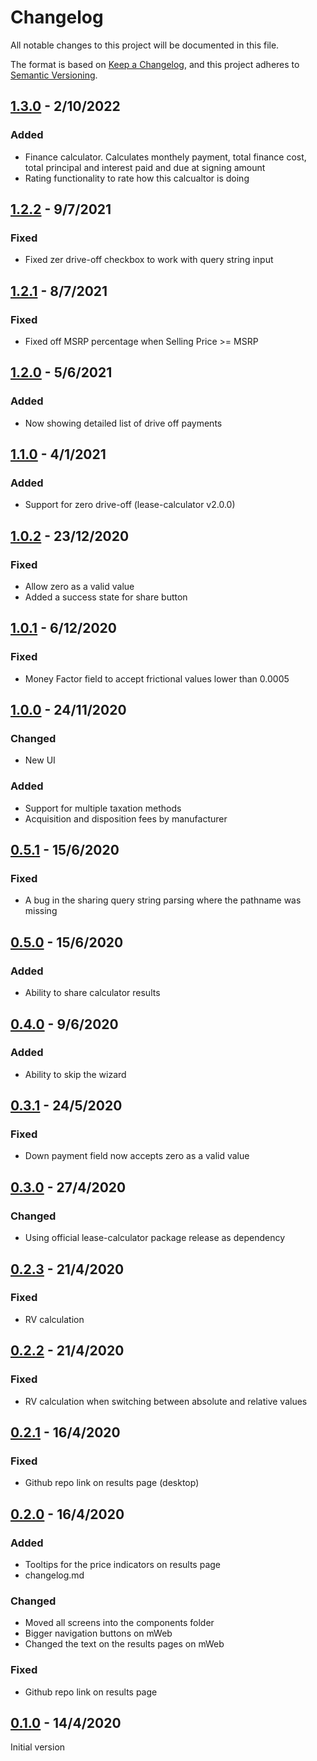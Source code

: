 # Changelog

All notable changes to this project will be documented in this file.

The format is based on [Keep a Changelog](https://keepachangelog.com/en/1.0.0/),
and this project adheres to [Semantic Versioning](https://semver.org/).

## [1.3.0](https://github.com/ErezNagar/lease-calculator-app/compare/v1.2.2...v1.3.0) - 2/10/2022

### Added

- Finance calculator. Calculates monthely payment, total finance cost, total principal and interest paid and due at signing amount
- Rating functionality to rate how this calcualtor is doing

## [1.2.2](https://github.com/ErezNagar/lease-calculator-app/compare/v1.2.1...v1.2.2) - 9/7/2021

### Fixed

- Fixed zer drive-off checkbox to work with query string input

## [1.2.1](https://github.com/ErezNagar/lease-calculator-app/compare/v1.2.0...v1.2.1) - 8/7/2021

### Fixed

- Fixed off MSRP percentage when Selling Price >= MSRP

## [1.2.0](https://github.com/ErezNagar/lease-calculator-app/compare/v1.1.0...v1.2.0) - 5/6/2021

### Added

- Now showing detailed list of drive off payments

## [1.1.0](https://github.com/ErezNagar/lease-calculator-app/compare/v1.0.2...v1.1.0) - 4/1/2021

### Added

- Support for zero drive-off (lease-calculator v2.0.0)

## [1.0.2](https://github.com/ErezNagar/lease-calculator-app/compare/v1.0.1...v1.0.2) - 23/12/2020

### Fixed

- Allow zero as a valid value
- Added a success state for share button

## [1.0.1](https://github.com/ErezNagar/lease-calculator-app/compare/v1.0.0...v1.0.1) - 6/12/2020

### Fixed

- Money Factor field to accept frictional values lower than 0.0005

## [1.0.0](https://github.com/ErezNagar/lease-calculator-app/compare/v0.5.1...v1.0.0) - 24/11/2020

### Changed

- New UI

### Added

- Support for multiple taxation methods
- Acquisition and disposition fees by manufacturer

## [0.5.1](https://github.com/ErezNagar/lease-calculator-app/compare/v0.5.1...v0.5.1) - 15/6/2020

### Fixed

- A bug in the sharing query string parsing where the pathname was missing

## [0.5.0](https://github.com/ErezNagar/lease-calculator-app/compare/v0.4.0...v0.5.0) - 15/6/2020

### Added

- Ability to share calculator results

## [0.4.0](https://github.com/ErezNagar/lease-calculator-app/compare/v0.3.1...v0.4.0) - 9/6/2020

### Added

- Ability to skip the wizard

## [0.3.1](https://github.com/ErezNagar/lease-calculator-app/compare/v0.3.0...v0.3.1) - 24/5/2020

### Fixed

- Down payment field now accepts zero as a valid value

## [0.3.0](https://github.com/ErezNagar/lease-calculator-app/compare/v0.2.3...v0.3.0) - 27/4/2020

### Changed

- Using official lease-calculator package release as dependency

## [0.2.3](https://github.com/ErezNagar/lease-calculator-app/compare/v0.2.2...v0.2.3) - 21/4/2020

### Fixed

- RV calculation

## [0.2.2](https://github.com/ErezNagar/lease-calculator-app/compare/v0.2.1...v0.2.2) - 21/4/2020

### Fixed

- RV calculation when switching between absolute and relative values

## [0.2.1](https://github.com/ErezNagar/lease-calculator-app/compare/v0.2.0...v0.2.1) - 16/4/2020

### Fixed

- Github repo link on results page (desktop)

## [0.2.0](https://github.com/ErezNagar/lease-calculator-app/compare/v0.1.0...v0.2.0) - 16/4/2020

### Added

- Tooltips for the price indicators on results page
- changelog.md

### Changed

- Moved all screens into the components folder
- Bigger navigation buttons on mWeb
- Changed the text on the results pages on mWeb

### Fixed

- Github repo link on results page

## [0.1.0](https://github.com/ErezNagar/lease-calculator-app/releases/tag/v0.1.0) - 14/4/2020

Initial version
